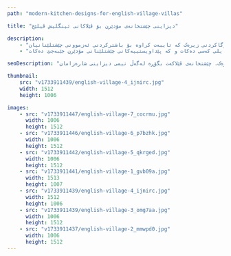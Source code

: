 ```yaml
---
path: "modern-kitchen-designs-for-english-village-villas"

title: "دیزاینی چێشتخانەی مۆدێرن بۆ ڤێلاکانی ئینگلیش ڤیلێج"

description:
    - "پڕۆژەکەمان چێشتخانەی ڤێلایەکی ئینگلیزی گۆڕی بە تێکەڵکردنی شکۆی کلاسیکی لەگەڵ کارایی مۆدێرن. ئێمە دیزاینێکی پێشکەوتوومان دروست کرد کە شوێنی چێشتلێنانی کردە دڵی ماڵەکە، کە سەرنجڕاکێشی هەمیشەیی لەگەڵ داهێنانی کردەیی تێکەڵ دەکات. خاوەن ماڵەکە ڕێگایەکی نوێی دۆزییەوە بۆ دووبارە بیرکردنەوە لە چێشتخانەکەیان، بە تاقیکردنەوەی پلانێکی فرەلایەن، کەرەستەی باش و چارەسەری کۆگاکردنی زیرەک کە تایبەت کراوە بۆ باشترکردنی ئەزموونی چێشتلێنانیان."
    - "دیزاینەکە بە وریاییەوە هاوسەنگی لە نێوان جوانناسی نەریتی ڤێلا و پێداویستییە هاوچەرخەکان دروست کرد، ئیلهامی پێشکەش کرد بۆ گۆڕینی چێشتخانەکە لەگەڵ پاراستنی کەرستەیی ڕەسەنی. تیمە شارەزاکەمان شوێنێکیان دروست کرد کە هەم ستایلدار و هەم کارا بوو، کە سەلماندی دیزاینی جوان و ژیانی کردەیی دەتوانن بە تەواوی پێکەوە هەبن. ئەنجامەکە چێشتخانەیەکی سەرنجڕاکێش و کارا بوو کە گوزارشت لە ستایلی کەسی دەکات و کە پێداویستییەکانی چێشتلێنانی مۆدێرن جێبەجێ دەکات."

seoDescription: "دیزاینی چێشتخانەی مۆدێرنمان بۆ ڤێلاکانی ئینگلیش ڤیلێج ببینە. ببینە چۆن شکۆی کلاسیکی لەگەڵ کارایی هاوچەرخ تێکەڵ دەکەین، بە کەرەستەی باش و چارەسەری کۆگاکردنی زیرەک. چێشتخانەی ڤێلاکەت بگۆڕە لەگەڵ تیمی دیزاینی شارەزامان."

thumbnail:
    src: "v1733911439/english-village-4_ijnirc.jpg"
    width: 1512
    height: 1006

images:
    - src: "v1733911447/english-village-7_cocrmu.jpg"
      width: 1006
      height: 1512
    - src: "v1733911446/english-village-6_p7bzhk.jpg"
      width: 1006
      height: 1512
    - src: "v1733911442/english-village-5_qkrged.jpg"
      width: 1006
      height: 1512
    - src: "v1733911441/english-village-1_gvb09a.jpg"
      width: 1513
      height: 1007
    - src: "v1733911439/english-village-4_ijnirc.jpg"
      width: 1512
      height: 1006
    - src: "v1733911439/english-village-3_omg7aa.jpg"
      width: 1006
      height: 1512
    - src: "v1733911437/english-village-2_mmwpd0.jpg"
      width: 1006
      height: 1512
---
```


